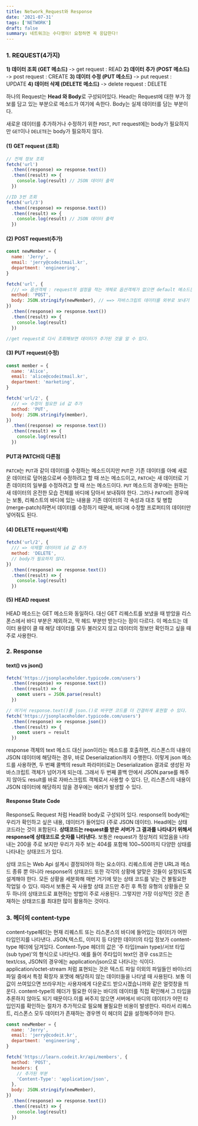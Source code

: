 ```yaml
---
title: Network_Request와 Response
date: '2021-07-31'
tags: ['NETWORK']
draft: false
summary: 네트워크는 수다쟁이! 요청하면 꼭 응답한다!
---
```


### 1. REQUEST(4가지)

**1) 데이터 조회 (GET 메소드)** -> get request : READ
**2) 데이터 추가 (POST 메소드)** -> post request : CREATE
**3) 데이터 수정 (PUT 메소드)** -> put request : UPDATE
**4) 데이터 삭제 (DELETE 메소드)** -> delete request : DELETE

하나의 Request는 **Head 와 Body**로 구성되어있다. Head는 Request에 대한 부가 정보를 담고 있는 부분으로 메소드가 여기에 속한다. Body는 실제 데이터를 담는 부분이다.

새로운 데이터를 추가하거나 수정하기 위한 `POST`, `PUT` request에는 body가 필요하지만 `GET`이나 `DELETE`는 body가 필요하지 않다.

#### (1) GET request (조회)

```js
// 전체 정보 조회
fetch('url')
  .then((response) => response.text())
  .then((result) => {
    console.log(result) // JSON 데이터 출력
  })

//ID 3번 조회
fetch('url/3')
  .then((response) => response.text())
  .then((result) => {
    console.log(result) // JSON 데이터 출력
  })
```

#### (2) POST request(추가)

```js
const newMember = {
  name: 'Jerry',
  email: 'jerry@codeitmail.kr',
  department: 'engineering',
}

fetch('url', {
  /// => 옵션객체 : request의 설정을 적는 개체로 옵션객체가 없으면 default 메소드는 GET이다.
  method: 'POST',
  body: JSON.stringify(newMember), // ==> 자바스크립트 데이터를 외부로 보내기 위해선 JSON형태로 변환해주어여한다.
})
  .then((response) => response.text())
  .then((result) => {
    console.log(result)
  })

//get request로 다시 조회해보면 데이터가 추가된 것을 알 수 있다.
```

#### (3) PUT request(수정)

```js
const member = {
  name: 'Alice',
  email: 'alice@codeitmail.kr',
  department: 'marketing',
}

fetch('url/2', {
  /// => 수정이 필요한 id 값 추가
  method: 'PUT',
  body: JSON.stringify(member),
})
  .then((response) => response.text())
  .then((result) => {
    console.log(result)
  })
```

#### PUT과 PATCH의 다른점

`PATCH`는 `PUT`과 같이 데이터를 수정하는 메소드이지만 `PUT`은 기존 데이터를 아예 새로운 데이터로 덮어씀으로써 수정하려고 할 때 쓰는 메소드이고, `PATCH`는 새 데이터로 기존 데이터의 일부를 수정하려고 할 때 쓰는 메소드이다. `PUT` 메소드의 경우에는 원하는 새 데이터의 온전한 모습 전체를 바디에 담아서 보내줘야 한다. 그러나 `PATCH`의 경우에는 보통, 리퀘스트의 바디에 있는 내용을 기존 데이터의 각 속성과 대조 및 병합(merge-patch)하면서 데이터를 수정하기 때문에, 바디에 수정할 프로퍼티의 데이터만 넣어줘도 된다.

#### (4) DELETE request(삭제)

```js
fetch('url/2', {
  /// => 삭제할 데이터의 id 값 추가
  method: 'DELETE',
  // body가 필요하지 않다.
})
  .then((response) => response.text())
  .then((result) => {
    console.log(result)
  })
```

#### (5) HEAD request

HEAD 메소드는 GET 메소드와 동일하다. 대신 GET 리퀘스트를 보냈을 때 받았을 리스폰스에서 바디 부분은 제외하고, 딱 헤드 부분만 받는다는 점이 다르다. 이 메소드는 데이터 용량이 클 때 해당 데이터를 모두 불러오지 않고 데이터의 정보만 확인하고 싶을 때 주로 사용한다.

### 2. Response

#### text() vs json()

```js
fetch('https://jsonplaceholder.typicode.com/users')
  .then((response) => response.text())
  .then((result) => {
    const users = JSON.parse(result)
  })

// 여기서 response.text()를 json.()로 바꾸면 코드를 더 간결하게 표현할 수 있다.
fetch('https://jsonplaceholder.typicode.com/users')
  .then((response) => response.json())
  .then((result) => {
    const users = result
  })
```

response 객체의 text 메소드 대신 json이라는 메소드를 호출하면, 리스폰스의 내용이 JSON 데이터에 해당하는 경우, 바로 Deserialization까지 수행한다. 이렇게 json 메소드를 사용하면, 두 번째 콜백의 result 파라미터로는 Deserialization 결과로 생성된 자바스크립트 객체가 넘어가게 되는데. 그래서 두 번째 콜백 안에서 JSON.parse를 해주지 않아도 result를 바로 자바스크립트 객체로서 사용할 수 있다. 단, 리스폰스의 내용이 JSON 데이터에 해당하지 않을 경우에는 에러가 발생할 수 있다.

#### Response State Code

Response도 Request 처럼 Head와 body로 구성되어 있다. response의 body에는 우리가 확인하고 싶은 내용, 데이터가 들어있다 (주로 JSON 데이터). Head에는 상태코드라는 것이 포함된다. **상태코드는 request를 받은 서버가 그 결과를 나타내기 위해서 response에 상태코드로 숫자를 나타낸다.** 보통은 request가 정상처리 되었음을 나타내는 200을 주로 보지만 우리가 자주 보는 404를 포함해 100~500까지 다양한 상태를 나타내는 상태코드가 있다.

상태 코드는 Web Api 설계시 결정되어야 하는 요소이다. 리퀘스트에 관한 URL과 메소드 종류 뿐 아니라 response의 상태코드 또한 각각의 상황에 알맞은 것들이 설정되도록 설계해야 한다. 모든 상황을 세분화해 매번 거기에 맞는 상태 코드를 넣는 건 불필요한 작업일 수 있다. 따라서 보통은 꼭 사용할 상태 코드만 추린 후 특정 유형의 상황들은 모두 하나의 상태코드로 표현하는 방법이 주로 사용된다. 그렇지만 가장 이상적인 것은 존재하는 상태코드를 최대한 많이 활용하는 것이다.

### 3. 헤더의 content-type

content-type헤더는 현재 리퀘스트 또는 리스폰스의 바디에 들어있는 데이터가 어떤 타입인지를 나타낸다. JSON,텍스트, 이미지 등 다양한 데이터의 타입 정보가 content-type 헤더에 담겨있다. Content-Type 헤더의 값은 '주 타입(main type)/서브 타입(sub type)'의 형식으로 나타난다. 예를 들어 주타입이 text인 경우 css코드는 text/css, JSON의 경우에는 application/json으로 나타나는 식이다. application/octet-stream 처럼 표현되는 것은 텍스트 파일 이외의 파일들인 바이너리 파일 중에서 특정 확장자 포맷에 해당하지 않는 데이터들을 나타낼 때 사용된다. 보통 이 값이 쓰여있으면 브라우저는 사용자에게 다운로드 받으시겠습니까와 같은 얼럿창을 띄운다. content-type의 헤더가 필요한 이유는 바디의 데이터를 직접 확인해서 그 타입을 추론하지 않아도 되기 때문이다.이를 써주지 않으면 서버에서 바디의 데이터가 어떤 타입인지를 확인하는 절차가 추가적으로 필요해 불필요한 비용이 발생한다. 따라서 리퀘스트, 리스폰스 모두 데이터가 존재하는 경우엔 이 헤더의 값을 설정해주어야 한다.

```js
const newMember = {
  name: 'Jerry',
  email: 'jerry@codeit.kr',
  department: 'engineering',
}

fetch('https://learn.codeit.kr/api/members', {
  method: 'POST',
  headers: {
    // 추가된 부분
    'Content-Type': 'application/json',
  },
  body: JSON.stringify(newMember),
})
  .then((response) => response.text())
  .then((result) => {
    console.log(result)
  })
```
